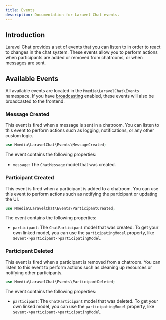 ```yaml
---
title: Events
description: Documentation for Laravel Chat events.
---
```


## Introduction
Laravel Chat provides a set of events that you can listen to in order to react to changes in the chat system. These events allow you to perform actions when participants are added or removed from chatrooms, or when messages are sent.

## Available Events
All available events are located in the `Mmedia\LaravelChat\Events` namespace. If you have [broadcasting](/broadcasting) enabled, these events will also be broadcasted to the frontend.
### Message Created
This event is fired when a message is sent in a chatroom. You can listen to this event to perform actions such as logging, notifications, or any other custom logic.
```php
use Mmedia\LaravelChat\Events\MessageCreated;
```

The event contains the following properties:
- `message`: The `ChatMessage` model that was created.

### Participant Created
This event is fired when a participant is added to a chatroom. You can use this event to perform actions such as notifying the participant or updating the UI.
```php
use Mmedia\LaravelChat\Events\ParticipantCreated;
```

The event contains the following properties:
- `participant`: The `ChatParticipant` model that was created. To get your own linked model, you can use the `participatingModel` property, like `$event->participant->participatingModel`.

### Participant Deleted
This event is fired when a participant is removed from a chatroom. You can listen to this event to perform actions such as cleaning up resources or notifying other participants.
```php
use Mmedia\LaravelChat\Events\ParticipantDeleted;
```

The event contains the following properties:
- `participant`: The `ChatParticipant` model that was deleted. To get your own linked model, you can use the `participatingModel` property, like `$event->participant->participatingModel`.